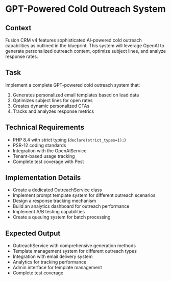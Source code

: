 # GPT-Powered Cold Outreach System

## Context
Fusion CRM v4 features sophisticated AI-powered cold outreach capabilities as outlined in the blueprint. This system will leverage OpenAI to generate personalized outreach content, optimize subject lines, and analyze response rates.

## Task
Implement a complete GPT-powered cold outreach system that:

1. Generates personalized email templates based on lead data
2. Optimizes subject lines for open rates
3. Creates dynamic personalized CTAs
4. Tracks and analyzes response metrics

## Technical Requirements
- PHP 8.4 with strict typing (`declare(strict_types=1);`)
- PSR-12 coding standards
- Integration with the OpenAIService
- Tenant-based usage tracking
- Complete test coverage with Pest

## Implementation Details
- Create a dedicated OutreachService class
- Implement prompt template system for different outreach scenarios
- Design a response tracking mechanism
- Build an analytics dashboard for outreach performance
- Implement A/B testing capabilities
- Create a queuing system for batch processing

## Expected Output
- OutreachService with comprehensive generation methods
- Template management system for different outreach types
- Integration with email delivery system
- Analytics for tracking performance
- Admin interface for template management
- Complete test coverage
